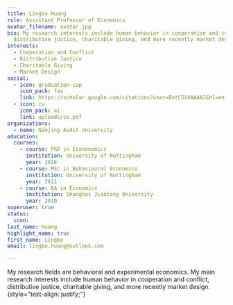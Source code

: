 ```yaml
---
title: Lingbo Huang
role: Assistant Professor of Economics
avatar_filename: avatar.jpg
bio: My research interests include human behavior in cooperation and conflict,
  distributive justice, charitable giving, and more recently market design.
interests:
  - Cooperation and Conflict
  - Distributive Justice
  - Charitable Giving
  - Market Design
social:
  - icon: graduation-cap
    icon_pack: fas
    link: https://scholar.google.com/citations?user=BvtCSV4AAAAJ&hl=en
  - icon: cv
    icon_pack: ai
    link: uploads/cv.pdf
organizations:
  - name: Nanjing Audit University
education:
  courses:
    - course: PhD in Econonomics
      institution: University of Nottingham
      year: 2016
    - course: MSc in Behavioural Economics
      institution: University of Nottingham
      year: 2011
    - course: BA in Economics
      institution: Shanghai Jiaotong University
      year: 2010
superuser: true
status:
  icon:
last_name: Huang
highlight_name: true
first_name: Lingbo
email: lingbo.huang@outlook.com

---
```


My research fields are behavioral and experimental economics. My main research interests include human behavior in cooperation and conflict, distributive justice, charitable giving, and more recently market design.
{style="text-align: justify;"}

